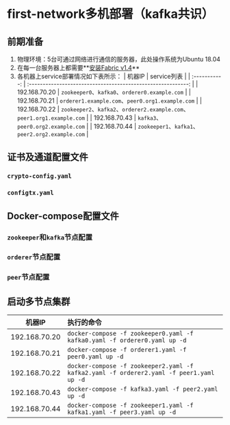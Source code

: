 # first-network多机部署（kafka共识）

## 前期准备

1. 物理环境：5台可通过网络进行通信的服务器，此处操作系统为Ubuntu 18.04
2. 在每一台服务器上都需要**<u>安装Fabric v1.4</u>**
3. 各机器上service部署情况如下表所示：
	|    机器IP     |                         service列表                          |
| :-----------: | :----------------------------------------------------------: |
| 192.168.70.20 |        `zookeeper0`、`kafka0`、`orderer0.example.com`        |
| 192.168.70.21 |       `orderer1.example.com`、`peer0.org1.example.com`       |
| 192.168.70.22 | `zookeeper2`、`kafka2`、`orderer2.example.com`、`peer1.org1.example.com` |
| 192.168.70.43 |              `kafka3`、`peer0.org2.example.com`              |
| 192.168.70.44 |       `zookeeper1`、`kafka1`、`peer2.org2.example.com`       |

## 证书及通道配置文件

### `crypto-config.yaml`



### `configtx.yaml`



## Docker-compose配置文件

### `zookeeper`和`kafka`节点配置



### `orderer`节点配置



### `peer`节点配置



## 启动多节点集群

|    机器IP     | 执行的命令                                                   |
| :-----------: | :----------------------------------------------------------- |
| 192.168.70.20 | `docker-compose -f zookeeper0.yaml -f kafka0.yaml -f orderer0.yaml up -d` |
| 192.168.70.21 | `docker-compose -f orderer1.yaml -f peer0.yaml up -d`        |
| 192.168.70.22 | `docker-compose -f zookeeper2.yaml -f kafka2.yaml -f orderer2.yaml -f peer1.yaml up -d` |
| 192.168.70.43 | `docker-compose -f kafka3.yaml -f peer2.yaml up -d`          |
| 192.168.70.44 | `docker-compose -f zookeeper1.yaml -f kafka1.yaml -f peer3.yaml up -d` |